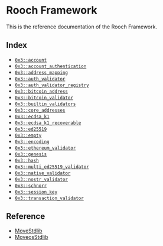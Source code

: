 
<a name="@Rooch_Framework_0"></a>

# Rooch Framework


This is the reference documentation of the Rooch Framework.


<a name="@Index_1"></a>

## Index


-  [`0x3::account`](account.md#0x3_account)
-  [`0x3::account_authentication`](account_authentication.md#0x3_account_authentication)
-  [`0x3::address_mapping`](address_mapping.md#0x3_address_mapping)
-  [`0x3::auth_validator`](auth_validator.md#0x3_auth_validator)
-  [`0x3::auth_validator_registry`](auth_validator_registry.md#0x3_auth_validator_registry)
-  [`0x3::bitcoin_address`](bitcoin_address.md#0x3_bitcoin_address)
-  [`0x3::bitcoin_validator`](bitcoin_validator.md#0x3_bitcoin_validator)
-  [`0x3::builtin_validators`](builtin_validators.md#0x3_builtin_validators)
-  [`0x3::core_addresses`](core_addresses.md#0x3_core_addresses)
-  [`0x3::ecdsa_k1`](ecdsa_k1.md#0x3_ecdsa_k1)
-  [`0x3::ecdsa_k1_recoverable`](ecdsa_k1_recoverable.md#0x3_ecdsa_k1_recoverable)
-  [`0x3::ed25519`](ed25519.md#0x3_ed25519)
-  [`0x3::empty`](empty.md#0x3_empty)
-  [`0x3::encoding`](encoding.md#0x3_encoding)
-  [`0x3::ethereum_validator`](ethereum_validator.md#0x3_ethereum_validator)
-  [`0x3::genesis`](genesis.md#0x3_genesis)
-  [`0x3::hash`](hash.md#0x3_hash)
-  [`0x3::multi_ed25519_validator`](multi_ed25519_validator.md#0x3_multi_ed25519_validator)
-  [`0x3::native_validator`](native_validator.md#0x3_native_validator)
-  [`0x3::nostr_validator`](nostr_validator.md#0x3_nostr_validator)
-  [`0x3::schnorr`](schnorr.md#0x3_schnorr)
-  [`0x3::session_key`](session_key.md#0x3_session_key)
-  [`0x3::transaction_validator`](transaction_validator.md#0x3_transaction_validator)



<a name="@Reference_2"></a>

## Reference


* [MoveStdlib](https://github.com/rooch-network/rooch/tree/main/moveos/moveos-stdlib/move-stdlib/doc)
* [MoveosStdlib](https://github.com/rooch-network/rooch/tree/main/moveos/moveos-stdlib/moveos-stdlib/doc)
